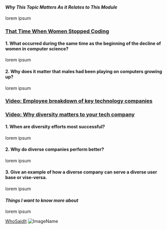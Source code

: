 #### *Why This Topic Matters As it Relates to This Module*
lorem ipsum

### [That Time When Women Stopped Coding](https://www.npr.org/sections/money/2014/10/21/357629765/when-women-stopped-coding)

#### 1. What occurred during the same time as the beginning of the decline of women in computer science?
lorem ipsum

#### 2. Why does it matter that males had been playing on computers growing up?
lorem ipsum


### [Video: Employee breakdown of key technology companies](https://informationisbeautiful.net/visualizations/diversity-in-tech/)
### [Video: Why diversity matters to your tech company](https://www.usatoday.com/story/tech/columnist/2015/07/21/why-diversity-matters-your-tech-company/30419871/)

#### 1. When are diversity efforts most successful?

lorem ipsum

#### 2. Why do diverse companies perform better?

lorem ipsum

#### 3. Give an example of how a diverse company can serve a diverse user base or vise-versa.
lorem ipsum


#### *Things I want to know more about*
lorem ipsum


[WhoSaidIt](weblink)
![ImageName](weblink)